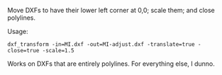 Move DXFs to have their lower left corner at 0,0; scale them; and close polylines.

Usage:
```
dxf_transform -in=MI.dxf -out=MI-adjust.dxf -translate=true -close=true -scale=1.5   
```

Works on DXFs that are entirely polylines. For everything else, I dunno.
